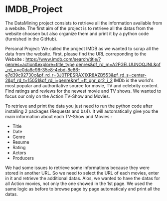 # IMDB_Project

The DataMining project consists to retrieve all the information available from a website. The first aim of the project is to retrieve all the datas from the website choosen but also organize them and print it by a python code (furnished in the GitHub). 

Personal Project: 
We called the project IMDB as we wanted to scrap all the data from the website. 
First, please find the URL correponding to the Website : 
https://www.imdb.com/search/title/?genres=action&explore=title_type,genres&pf_rd_m=A2FGELUUNOQJNL&pf_rd_p=e0da8c98-35e8-4ebd-8e86-e7d39c92730c&pf_rd_r=3J0TPESRAX1XR8AZB553&pf_rd_s=center-2&pf_rd_t=15051&pf_rd_i=genre&ref_=ft_gnr_pr2_i_2
IMDb is the world's most popular and authoritative source for movie, TV and celebrity content. Find ratings and reviews for the newest movie and TV shows. 
We wanted to focus our only on the Action TV-Show and Movies. 

To retrieve and print the data you just need to run the python code after installing 2 packages (Requests and bs4). 
It will automatically give you the main information about each TV-Show and Movies : 
- Title
- Date
- Genre
- Resume
- Rating
- Actors
- Producers

We had some issues to retrieve some informations because they were stored in another URL. So we need to select the URL of each movies, enter in it and retrieve the additional datas. 
Alos, we wanted to have the datas for all Action movies, not only the one showed in the 1st page. We used the same logic as before to browse page by page automaticaly and print all the datas. 
